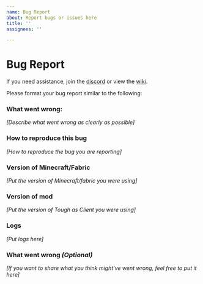 ```yaml
---
name: Bug Report
about: Report bugs or issues here
title: ''
assignees: ''

---
```


# Bug Report

If you need assistance, join the [discord](https://discord.com/channels/908511637877719060/908512308534341663) or view the [wiki](https://github.com/fishcute/ToughAsClient/wiki).

Please format your bug report similar to the following:

### What went wrong: 
*[Describe what went wrong as clearly as possible]*
### How to reproduce this bug
*[How to reproduce the bug you are reporting]*
### Version of Minecraft/Fabric
*[Put the version of Minecraft/fabric you were using]*
### Version of mod
*[Put the version of Tough as Client you were using]*
### Logs
*[Put logs here]*
### What went wrong *(Optional)*
*[If you want to share what you think might've went wrong, feel free to put it here]*

